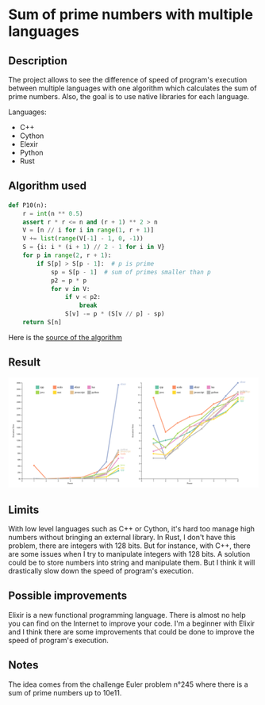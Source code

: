 # Sum of prime numbers with multiple languages

## Description

The project allows to see the difference of speed of program's execution between multiple languages with one algorithm which calculates the sum of prime numbers.
Also, the goal is to use native libraries for each language.

Languages:
* C++
* Cython
* Elexir
* Python
* Rust

## Algorithm used

```python
def P10(n):
    r = int(n ** 0.5)
    assert r * r <= n and (r + 1) ** 2 > n
    V = [n // i for i in range(1, r + 1)]
    V += list(range(V[-1] - 1, 0, -1))
    S = {i: i * (i + 1) // 2 - 1 for i in V}
    for p in range(2, r + 1):
        if S[p] > S[p - 1]:  # p is prime
            sp = S[p - 1]  # sum of primes smaller than p
            p2 = p * p
            for v in V:
                if v < p2:
                    break
                S[v] -= p * (S[v // p] - sp)
    return S[n]
```

Here is the [source of the algorithm](https://stackoverflow.com/questions/4057527/need-help-optimizing-algorithm-sum-of-all-prime-numbers-under-two-million)

## Result

![](graph.svg)

## Limits

With low level languages such as C++ or Cython, it's hard too manage high numbers without bringing an external library.
In Rust, I don't have this problem, there are integers with 128 bits.
But for instance, with C++, there are some issues when I try to manipulate integers with 128 bits.
A solution could be to store numbers into string and manipulate them. But I think it will drastically slow down the speed of program's execution.

## Possible improvements

Elixir is a new functional programming language. There is almost no help you can find on the Internet to improve your code.
I'm a beginner with Elixir and I think there are some improvements that could be done to improve the speed of program's execution.

## Notes

The idea comes from the challenge Euler problem n°245 where there is a sum of prime numbers up to 10e11.
